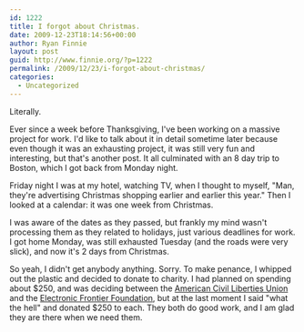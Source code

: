 ```yaml
---
id: 1222
title: I forgot about Christmas.
date: 2009-12-23T18:14:56+00:00
author: Ryan Finnie
layout: post
guid: http://www.finnie.org/?p=1222
permalink: /2009/12/23/i-forgot-about-christmas/
categories:
  - Uncategorized
---
```

Literally.

Ever since a week before Thanksgiving, I've been working on a massive project for work. I'd like to talk about it in detail sometime later because even though it was an exhausting project, it was still very fun and interesting, but that's another post. It all culminated with an 8 day trip to Boston, which I got back from Monday night.

Friday night I was at my hotel, watching TV, when I thought to myself, "Man, they're advertising Christmas shopping earlier and earlier this year." Then I looked at a calendar: it was one week from Christmas.

I was aware of the dates as they passed, but frankly my mind wasn't processing them as they related to holidays, just various deadlines for work. I got home Monday, was still exhausted Tuesday (and the roads were very slick), and now it's 2 days from Christmas.

So yeah, I didn't get anybody anything. Sorry. To make penance, I whipped out the plastic and decided to donate to charity. I had planned on spending about $250, and was deciding between the [American Civil Liberties Union](http://www.aclu.org/) and the [Electronic Frontier Foundation](http://www.eff.org/), but at the last moment I said "what the hell" and donated $250 to each. They both do good work, and I am glad they are there when we need them.